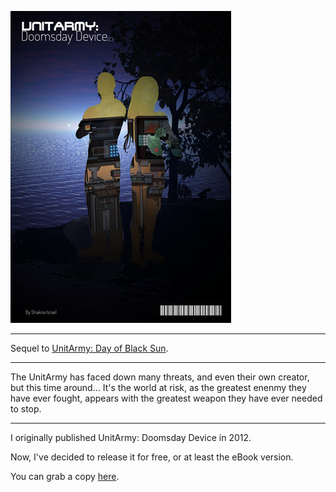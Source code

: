 ![UnitArmy: Doomsday Device](/unitarmy-doomsday-device.jpg)

---

Sequel to [UnitArmy: Day of Black Sun](/UnitArmy-Day-of-Black-Sun).

---

The UnitArmy has faced down many threats, and even their own creator, but this time around... It's the world at risk, as the greatest enenmy they have ever fought, appears with the greatest weapon they have ever needed to stop.

---

I originally published UnitArmy: Doomsday Device in 2012.

Now, I've decided to release it for free, or at least the eBook version.

You can grab a copy [here](https://shakna.keybase.pub/UA2DD.epub).

